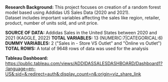 **Research Background:**
This project focuses on creation of a random forest model based using Addidas US Sales Data (2020 and 2021).
Dataset includes important variables affecting the sales like region, retailer, product, number of units sold, and unit price.

**SOURCE OF DATA:** Addidas Sales in the United States between 2020 and 2021 (KAGGLE, 2022)
**TOTAL VARIABLES:** 13 (NUMERIC:7|CATEGORICAL:6)
**DUMMY VARIABLES:** 2 ("Sales in - Store VS Outlet" and "Online vs Outlet")
**TOTAL ROWS:** A total of 9648 rows of data was used for the analysis

**Tableau Dashboard:** 
https://public.tableau.com/views/ADDIDASSALESDASHBOARD/Dashboard1?:language=en-US&:sid=&:redirect=auth&:display_count=n&:origin=viz_share_link
